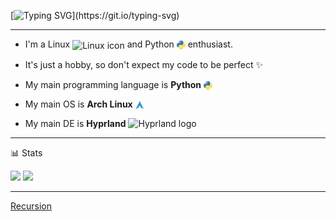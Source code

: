 [![Typing SVG](https://readme-typing-svg.demolab.com?font=Fira+Code&duration=4000&pause=10&color=96F7A3&width=435&lines=Hi!;I'm+Andreamp0!)](https://git.io/typing-svg)

---

- I'm a Linux <img src="https://raw.githubusercontent.com/devicons/devicon/refs/tags/v2.17.0/icons/linux/linux-original.svg" alt="Linux icon" style="height: 1em; vertical-align: middle;"> and Python <img src="pyt.png" alt="icon" style="height: 1em; vertical-align: middle;"> enthusiast.

- It's just a hobby, so don't expect my code to be perfect ✨

- My main programming language is **Python** <img src="pyt.png" alt="icon" style="height: 1em; vertical-align: middle;">

- My main OS is **Arch Linux** <img src="https://raw.githubusercontent.com/devicons/devicon/54cfe13ac10eaa1ef817a343ab0a9437eb3c2e08/icons/archlinux/archlinux-original.svg" alt="Arch linux icon" style="height: 1em; vertical-align: middle;">

- My main DE is **Hyprland** <img src="https://code.hyprland.org/assets/img/logo.svg" alt="Hyprland logo" style="height: 1em;"/> 

 ---

📊 Stats

![](http://github-profile-summary-cards.vercel.app/api/cards/profile-details?username=andreamp0&theme=material_palenight)
![](http://github-profile-summary-cards.vercel.app/api/cards/stats?username=andreamp0&theme=material_palenight)

---

[Recursion](https://github.com/Andreamp0/Andreamp0)

<!--
**Andreamp0/Andreamp0** is a ✨ _special_ ✨ repository because its `README.md` (this file) appears on your GitHub profile.

Here are some ideas to get you started:

- 🔭 I’m currently working on ...
- 🌱 I’m currently learning ...
- 👯 I’m looking to collaborate on ...
- 🤔 I’m looking for help with ...
- 💬 Ask me about ...
- 📫 How to reach me: ...
- 😄 Pronouns: ...
- ⚡ Fun fact: ...
-->
